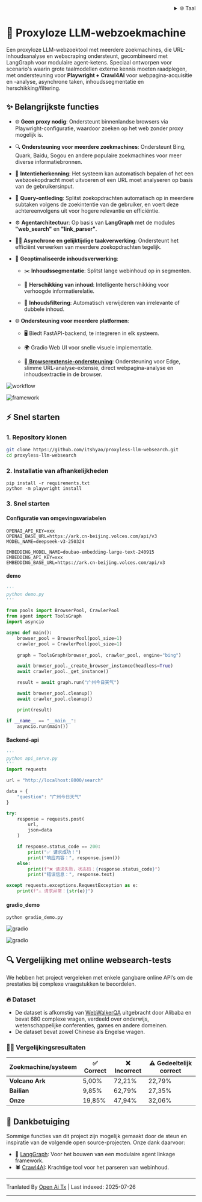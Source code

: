 
<div align="right">
  <details>
    <summary >🌐 Taal</summary>
    <div>
      <div align="center">
        <a href="https://openaitx.github.io/view.html?user=itshyao&project=proxyless-llm-websearch&lang=en">English</a>
        | <a href="https://openaitx.github.io/view.html?user=itshyao&project=proxyless-llm-websearch&lang=zh-CN">简体中文</a>
        | <a href="https://openaitx.github.io/view.html?user=itshyao&project=proxyless-llm-websearch&lang=zh-TW">繁體中文</a>
        | <a href="https://openaitx.github.io/view.html?user=itshyao&project=proxyless-llm-websearch&lang=ja">日本語</a>
        | <a href="https://openaitx.github.io/view.html?user=itshyao&project=proxyless-llm-websearch&lang=ko">한국어</a>
        | <a href="https://openaitx.github.io/view.html?user=itshyao&project=proxyless-llm-websearch&lang=hi">हिन्दी</a>
        | <a href="https://openaitx.github.io/view.html?user=itshyao&project=proxyless-llm-websearch&lang=th">ไทย</a>
        | <a href="https://openaitx.github.io/view.html?user=itshyao&project=proxyless-llm-websearch&lang=fr">Français</a>
        | <a href="https://openaitx.github.io/view.html?user=itshyao&project=proxyless-llm-websearch&lang=de">Deutsch</a>
        | <a href="https://openaitx.github.io/view.html?user=itshyao&project=proxyless-llm-websearch&lang=es">Español</a>
        | <a href="https://openaitx.github.io/view.html?user=itshyao&project=proxyless-llm-websearch&lang=it">Italiano</a>
        | <a href="https://openaitx.github.io/view.html?user=itshyao&project=proxyless-llm-websearch&lang=ru">Русский</a>
        | <a href="https://openaitx.github.io/view.html?user=itshyao&project=proxyless-llm-websearch&lang=pt">Português</a>
        | <a href="https://openaitx.github.io/view.html?user=itshyao&project=proxyless-llm-websearch&lang=nl">Nederlands</a>
        | <a href="https://openaitx.github.io/view.html?user=itshyao&project=proxyless-llm-websearch&lang=pl">Polski</a>
        | <a href="https://openaitx.github.io/view.html?user=itshyao&project=proxyless-llm-websearch&lang=ar">العربية</a>
        | <a href="https://openaitx.github.io/view.html?user=itshyao&project=proxyless-llm-websearch&lang=fa">فارسی</a>
        | <a href="https://openaitx.github.io/view.html?user=itshyao&project=proxyless-llm-websearch&lang=tr">Türkçe</a>
        | <a href="https://openaitx.github.io/view.html?user=itshyao&project=proxyless-llm-websearch&lang=vi">Tiếng Việt</a>
        | <a href="https://openaitx.github.io/view.html?user=itshyao&project=proxyless-llm-websearch&lang=id">Bahasa Indonesia</a>
      </div>
    </div>
  </details>
</div>

# 🧠 Proxyloze LLM-webzoekmachine

Een proxyloze LLM-webzoektool met meerdere zoekmachines, die URL-inhoudsanalyse en webscraping ondersteunt, gecombineerd met LangGraph voor modulaire agent-ketens. Speciaal ontworpen voor scenario's waarin grote taalmodellen externe kennis moeten raadplegen, met ondersteuning voor **Playwright + Crawl4AI** voor webpagina-acquisitie en -analyse, asynchrone taken, inhoudssegmentatie en herschikking/filtering.

## ✨ Belangrijkste functies

- 🌐 **Geen proxy nodig**: Ondersteunt binnenlandse browsers via Playwright-configuratie, waardoor zoeken op het web zonder proxy mogelijk is.
- 🔍 **Ondersteuning voor meerdere zoekmachines**: Ondersteunt Bing, Quark, Baidu, Sogou en andere populaire zoekmachines voor meer diverse informatiebronnen.
- 🤖 **Intentieherkenning**: Het systeem kan automatisch bepalen of het een webzoekopdracht moet uitvoeren of een URL moet analyseren op basis van de gebruikersinput.
- 🔄 **Query-ontleding**: Splitst zoekopdrachten automatisch op in meerdere subtaken volgens de zoekintentie van de gebruiker, en voert deze achtereenvolgens uit voor hogere relevantie en efficiëntie.
- ⚙️ **Agentarchitectuur**: Op basis van **LangGraph** met de modules **"web_search"** en **"link_parser"**.
- 🏃‍♂️ **Asynchrone en gelijktijdige taakverwerking**: Ondersteunt het efficiënt verwerken van meerdere zoekopdrachten tegelijk.
- 📝 **Geoptimaliseerde inhoudsverwerking**:

  - ✂️ **Inhoudssegmentatie**: Splitst lange webinhoud op in segmenten.

  - 🔄 **Herschikking van inhoud**: Intelligente herschikking voor verhoogde informatierelatie.

  - 🚫 **Inhoudsfiltering**: Automatisch verwijderen van irrelevante of dubbele inhoud.
- 🌐 **Ondersteuning voor meerdere platformen**:

  - 🖥️ Biedt FastAPI-backend, te integreren in elk systeem.

  - 🌍 Gradio Web UI voor snelle visuele implementatie.
  
  - 🧩[ **Browserextensie-ondersteuning**](https://github.com/itshyao/proxyless-llm-websearch/tree/main/extension): Ondersteuning voor Edge, slimme URL-analyse-extensie, direct webpagina-analyse en inhoudsextractie in de browser.
  

![workflow](https://raw.githubusercontent.com/itshyao/proxyless-llm-websearch/main/img/workflow.png)

![framework](https://raw.githubusercontent.com/itshyao/proxyless-llm-websearch/main/img/framework.png)

## ⚡ Snel starten

### 1. Repository klonen

```bash
git clone https://github.com/itshyao/proxyless-llm-websearch.git
cd proxyless-llm-websearch
```

### 2. Installatie van afhankelijkheden

```
pip install -r requirements.txt
python -m playwright install
```

### 3. Snel starten

#### Configuratie van omgevingsvariabelen

```
OPENAI_API_KEY=xxx
OPENAI_BASE_URL=https://ark.cn-beijing.volces.com/api/v3
MODEL_NAME=deepseek-v3-250324

EMBEDDING_MODEL_NAME=doubao-embedding-large-text-240915
EMBEDDING_API_KEY=xxx
EMBEDDING_BASE_URL=https://ark.cn-beijing.volces.com/api/v3
```

#### demo

```python
'''
python demo.py
'''

from pools import BrowserPool, CrawlerPool
from agent import ToolsGraph
import asyncio

async def main():
    browser_pool = BrowserPool(pool_size=1)
    crawler_pool = CrawlerPool(pool_size=1)
    
    graph = ToolsGraph(browser_pool, crawler_pool, engine="bing")

    await browser_pool._create_browser_instance(headless=True)
    await crawler_pool._get_instance()

    result = await graph.run("广州今日天气")

    await browser_pool.cleanup()
    await crawler_pool.cleanup()

    print(result)

if __name__ == "__main__":
    asyncio.run(main())
```

#### Backend-api

```python
'''
python api_serve.py
'''
import requests

url = "http://localhost:8000/search"

data = {
    "question": "广州今日天气"
}

try:
    response = requests.post(
        url,
        json=data
    )

    if response.status_code == 200:
        print("✅ 请求成功！")
        print("响应内容：", response.json())
    else:
        print(f"❌ 请求失败，状态码：{response.status_code}")
        print("错误信息：", response.text)

except requests.exceptions.RequestException as e:
    print(f"⚠️ 请求异常：{str(e)}")
```

#### gradio_demo

```
python gradio_demo.py
```

![gradio](https://raw.githubusercontent.com/itshyao/proxyless-llm-websearch/main/img/gradio1.png)

![gradio](https://raw.githubusercontent.com/itshyao/proxyless-llm-websearch/main/img/gradio2.png)

## 🔍 Vergelijking met online websearch-tests

We hebben het project vergeleken met enkele gangbare online API’s om de prestaties bij complexe vraagstukken te beoordelen.

### 🔥 Dataset

- De dataset is afkomstig van [WebWalkerQA](https://huggingface.co/datasets/callanwu/WebWalkerQA) uitgebracht door Alibaba en bevat 680 complexe vragen, verdeeld over onderwijs, wetenschappelijke conferenties, games en andere domeinen.
- De dataset bevat zowel Chinese als Engelse vragen.

### 🧑‍🏫 Vergelijkingsresultaten

| Zoekmachine/systeem  | ✅ Correct | ❌ Incorrect | ⚠️ Gedeeltelijk correct |
| -------------------- | --------- | ----------- | ---------------------- |
| **Volcano Ark**      | 5,00%     | 72,21%      | 22,79%                 |
| **Bailian**          | 9,85%     | 62,79%      | 27,35%                 |
| **Onze**             | 19,85%    | 47,94%      | 32,06%                 |

## 🙏 Dankbetuiging

Sommige functies van dit project zijn mogelijk gemaakt door de steun en inspiratie van de volgende open source-projecten. Onze dank daarvoor:

- 🧠 [LangGraph](https://github.com/langchain-ai/langgraph): Voor het bouwen van een modulaire agent linkage framework.
- 🕷 [Crawl4AI](https://github.com/unclecode/crawl4ai): Krachtige tool voor het parseren van webinhoud.

---

Tranlated By [Open Ai Tx](https://github.com/OpenAiTx/OpenAiTx) | Last indexed: 2025-07-26

---